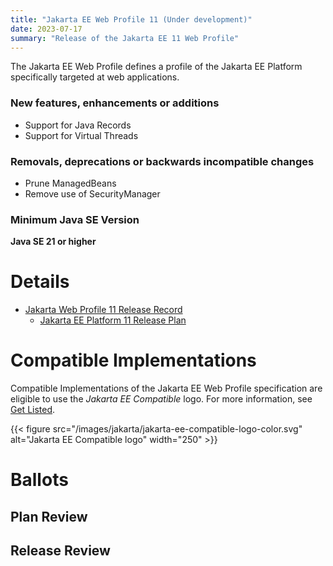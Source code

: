 ```yaml
---
title: "Jakarta EE Web Profile 11 (Under development)"
date: 2023-07-17
summary: "Release of the Jakarta EE 11 Web Profile"
---
```

The Jakarta EE Web Profile defines a profile of the Jakarta EE Platform specifically targeted at web applications.

### New features, enhancements or additions
<!-- List here -->
* Support for Java Records 
* Support for Virtual Threads

### Removals, deprecations or backwards incompatible changes
<!-- List here -->
* Prune ManagedBeans
* Remove use of SecurityManager

### Minimum Java SE Version
<!-- Specify the minimum required Java SE version for this specification -->
**Java SE 21 or higher**

# Details

* [Jakarta Web Profile 11 Release Record](https://projects.eclipse.org/projects/ee4j.jakartaee-platform/releases/web-profile-11)
  * [Jakarta EE Platform 11 Release Plan](https://jakartaee.github.io/jakartaee-platform/jakartaee11/JakartaEE11ReleasePlan)

# Compatible Implementations

Compatible Implementations of the Jakarta EE Web Profile specification are eligible to use the _Jakarta EE Compatible_ logo. For more information, see [Get Listed](/compatibility/get-listed/).

{{< figure src="/images/jakarta/jakarta-ee-compatible-logo-color.svg" alt="Jakarta EE Compatible logo" width="250" >}}

<!--* [Jakarta EE 11 Compatible Implementations](https://jakarta.ee/compatibility/certification/11/)-->

# Ballots

## Plan Review


## Release Review

